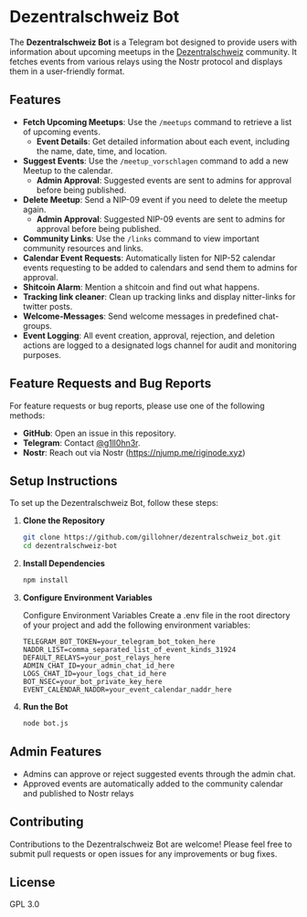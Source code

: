 # Dezentralschweiz Bot

The **Dezentralschweiz Bot** is a Telegram bot designed to provide users with information about upcoming meetups in the [Dezentralschweiz](https://dezentralschweiz.ch/) community. It fetches events from various relays using the Nostr protocol and displays them in a user-friendly format.

## Features

- **Fetch Upcoming Meetups**: Use the `/meetups` command to retrieve a list of upcoming events.
  - **Event Details**: Get detailed information about each event, including the name, date, time, and location.
- **Suggest Events**: Use the `/meetup_vorschlagen` command to add a new Meetup to the calendar.
  - **Admin Approval**: Suggested events are sent to admins for approval before being published.
- **Delete Meetup**: Send a NIP-09 event if you need to delete the meetup again.
  - **Admin Approval**: Suggested NIP-09 events are sent to admins for approval before being published.
- **Community Links**: Use the `/links` command to view important community resources and links.
- **Calendar Event Requests**: Automatically listen for NIP-52 calendar events requesting to be added to calendars and send them to admins for approval.
- **Shitcoin Alarm**: Mention a shitcoin and find out what happens.
- **Tracking link cleaner**: Clean up tracking links and display nitter-links for twitter posts.
- **Welcome-Messages**: Send welcome messages in predefined chat-groups.
- **Event Logging**: All event creation, approval, rejection, and deletion actions are logged to a designated logs channel for audit and monitoring purposes.

## Feature Requests and Bug Reports

For feature requests or bug reports, please use one of the following methods:

- **GitHub**: Open an issue in this repository.
- **Telegram**: Contact [@g1ll0hn3r](https://t.me/g1ll0hn3r).
- **Nostr**: Reach out via Nostr (https://njump.me/riginode.xyz)

## Setup Instructions

To set up the Dezentralschweiz Bot, follow these steps:

1. **Clone the Repository**
   ```bash
   git clone https://github.com/gillohner/dezentralschweiz_bot.git
   cd dezentralschweiz-bot
   ```
2. **Install Dependencies**
   ```bash
   npm install
   ```
3. **Configure Environment Variables**

   Configure Environment Variables Create a .env file in the root directory of your project and add the following environment variables:

   ```text
   TELEGRAM_BOT_TOKEN=your_telegram_bot_token_here
   NADDR_LIST=comma_separated_list_of_event_kinds_31924
   DEFAULT_RELAYS=your_post_relays_here
   ADMIN_CHAT_ID=your_admin_chat_id_here
   LOGS_CHAT_ID=your_logs_chat_id_here
   BOT_NSEC=your_bot_private_key_here
   EVENT_CALENDAR_NADDR=your_event_calendar_naddr_here
   ```

4. **Run the Bot**
   ```bash
   node bot.js
   ```

## Admin Features

- Admins can approve or reject suggested events through the admin chat.
- Approved events are automatically added to the community calendar and published to Nostr relays

## Contributing

Contributions to the Dezentralschweiz Bot are welcome! Please feel free to submit pull requests or open issues for any improvements or bug fixes.

## License

GPL 3.0
